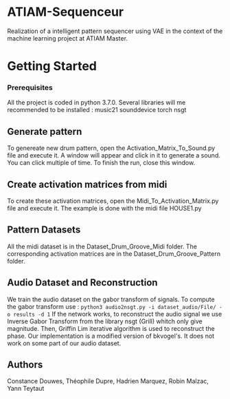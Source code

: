 # ATIAM-Sequenceur

Realization of a intelligent pattern sequencer using VAE in the context of the machine learning project at ATIAM Master.

# Getting Started

### Prerequisites
All the project is coded in python 3.7.0. Several libraries will me recommended to be installed : 
music21
sounddevice
torch
nsgt

## Generate pattern
To genereate new drum pattern, open the Activation_Matrix_To_Sound.py file and execute it. 
A window will appear and click in it to generate a sound. You can click multiple of time.
To finish the run, close this window. 

## Create activation matrices from midi
To create these activation matrices, open the Midi_To_Activation_Matrix.py file and execute it.
The example is done with the midi file HOUSE1.py

## Pattern Datasets
All the midi dataset is in the Dataset_Drum_Groove_Midi folder. 
The corresponding activation matrices are in the Dataset_Drum_Groove_Pattern folder.

## Audio Dataset and Reconstruction
We train the audio dataset on the gabor transform of signals.
To compute the gabor transform use : `python3 audio2nsgt.py -i dataset_audio/File/ -o results -d 1`
If the network works, to reconstruct the audio signal we use Inverse Gabor Transform from the library nsgt (Grill) whitch only give magnitude. Then, Griffin Lim iterative algorithm is used to reconstruct the phase. Our implementation is a modified version of bkvogel's. It does not work on some part of our audio dataset.

## Authors
Constance Douwes, 
Théophile Dupre,
Hadrien Marquez,
Robin Malzac,
Yann Teytaut


